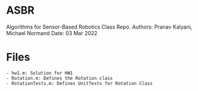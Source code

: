 # ASBR
Algorithms for Sensor-Based Robotics Class Repo.
Authors: Pranav Kalyani, Michael Normand
Date: 03 Mar 2022

# Files
    - hw1.m: Solution for HW1
    - Rotation.m: Defines the Rotation class
    - RotationTests.m: Defines UnitTests for Rotation Class